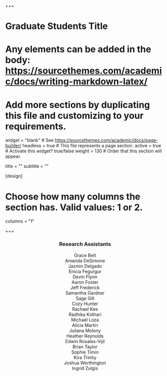 +++
# Graduate Students Title
# Any elements can be added in the body: https://sourcethemes.com/academic/docs/writing-markdown-latex/
# Add more sections by duplicating this file and customizing to your requirements.

widget = "blank"  # See https://sourcethemes.com/academic/docs/page-builder/
headless = true  # This file represents a page section.
active = true  # Activate this widget? true/false
weight = 130  # Order that this section will appear.

title = ""
subtitle = ""

[design]
  # Choose how many columns the section has. Valid values: 1 or 2.
  columns = "1"

+++

<h3 style="text-align:center">Research Assistants</h3>
<p style="text-align:center">
Grace Belt<br>
Amanda DeSimone<br>
Jazmin Delgado<br> 
Enicia Fegurgur<br>
Devin Flynn<br>
Aaron Foster<br>
Jeff Frederick<br>
Samantha Gardner<br>
Sage Gill<br>
Cozy Hunter<br>
Rachael Kee<br>
Radhika Kothari<br>
Michael Loza<br>
Alicia Martin<br>
Juliana Molony<br>
Heather Reynolds<br>
Edwin Rosales-Vijil<br>
Brian Taylor<br>
Sophie Timin<br>
Kira Trinity<br>
Joshua Worthington<br>
Ingrid Zulgis<br></p>

